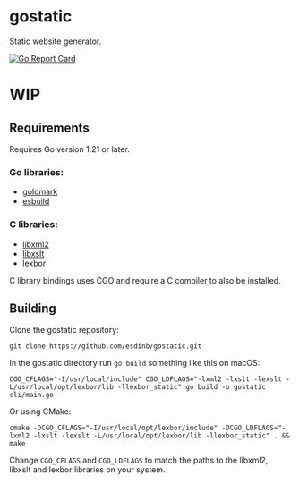 # gostatic
Static website generator.

[![Go Report Card](https://goreportcard.com/badge/github.com/esdinb/gostatic?style=flat-square)](https://goreportcard.com/report/github.com/golang-standards/project-layout)

# WIP

## Requirements

Requires Go version 1.21 or later.

### Go libraries:

- [goldmark](https://github.com/yuin/goldmark)
- [esbuild](https://github.com/evanw/esbuild)

### C libraries:

- [libxml2](https://gitlab.gnome.org/GNOME/libxml2)
- [libxslt](https://gitlab.gnome.org/GNOME/libxslt)
- [lexbor](https://github.com/lexbor/lexbor)

C library bindings uses CGO and require a C compiler to also be installed.

## Building

Clone the gostatic repository:

`git clone https://github.com/esdinb/gostatic.git`

In the gostatic directory run `go build` something like this on macOS:

`CGO_CFLAGS="-I/usr/local/include" CGO_LDFLAGS="-lxml2 -lxslt -lexslt -L/usr/local/opt/lexbor/lib -llexbor_static" go build -o gostatic cli/main.go`

Or using CMake:

`cmake -DCGO_CFLAGS="-I/usr/local/opt/lexbor/include" -DCGO_LDFLAGS="-lxml2 -lxslt -lexslt -L/usr/local/opt/lexbor/lib -llexbor_static" . && make`

Change `CGO_CFLAGS` and `CGO_LDFLAGS` to match the paths to the libxml2, libxslt and lexbor libraries on your system.

